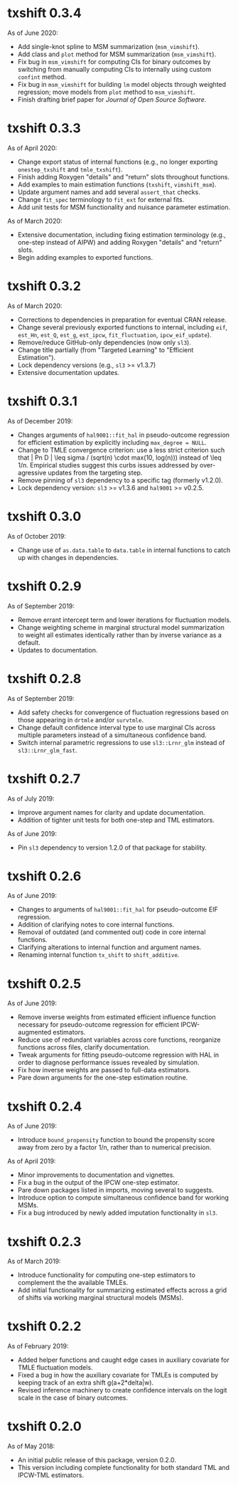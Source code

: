 # txshift 0.3.4

As of June 2020:
* Add single-knot spline to MSM summarization (`msm_vimshift`).
* Add class and `plot` method for MSM summarization (`msm_vimshift`).
* Fix bug in `msm_vimshift` for computing CIs for binary outcomes by switching
  from manually computing CIs to internally using custom `confint` method.
* Fix bug in `msm_vimshift` for building `lm` model objects through weighted
  regression; move models from `plot` method to `msm_vimshift`.
* Finish drafting brief paper for _Journal of Open Source Software_.

# txshift 0.3.3

As of April 2020:
* Change export status of internal functions (e.g., no longer exporting
  `onestep_txshift` and `tmle_txshift`).
* Finish adding Roxygen "details" and "return" slots throughout functions.
* Add examples to main estimation functions (`txshift`, `vimshift_msm`).
* Update argument names and add several `assert_that` checks.
* Change `fit_spec` terminology to `fit_ext` for external fits.
* Add unit tests for MSM functionality and nuisance parameter estimation.

As of March 2020:
* Extensive documentation, including fixing estimation terminology (e.g.,
  one-step instead of AIPW) and adding Roxygen "details" and "return" slots.
* Begin adding examples to exported functions.

# txshift 0.3.2

As of March 2020:
* Corrections to dependencies in preparation for eventual CRAN release.
* Change several previously exported functions to internal, including `eif`,
  `est_Hn`, `est_Q`, `est_g`, `est_ipcw`, `fit_fluctuation`, `ipcw_eif_update`).
* Remove/reduce GitHub-only dependencies (now only `sl3`).
* Change title partially (from "Targeted Learning" to "Efficient Estimation").
* Lock dependency versions (e.g., `sl3` >= v1.3.7)
* Extensive documentation updates.

# txshift 0.3.1

As of December 2019:
* Changes arguments of `hal9001::fit_hal` in pseudo-outcome regression for
    efficient estimation by explicitly including `max_degree = NULL`.
* Change to TMLE convergence criterion: use a less strict criterion such that
     | Pn D | \leq sigma / (sqrt(n) \cdot max(10, log(n))) instead of \leq 1/n.
    Empirical studies suggest this curbs issues addressed by over-agressive
    updates from the targeting step.
* Remove pinning of `sl3` dependency to a specific tag (formerly v1.2.0).
* Lock dependency version: `sl3` >= v1.3.6 and `hal9001` >= v0.2.5.

# txshift 0.3.0

As of October 2019:
* Change use of `as.data.table` to `data.table` in internal functions to catch
    up with changes in dependencies.

# txshift 0.2.9

As of September 2019:
* Remove errant intercept term and lower iterations for fluctuation models.
* Change weighting scheme in marginal structural model summarization to weight
    all estimates identically rather than by inverse variance as a default.
* Updates to documentation.

# txshift 0.2.8

As of September 2019:
* Add safety checks for convergence of fluctuation regressions based on those
    appearing in `drtmle` and/or `survtmle`.
* Change default confidence interval type to use marginal CIs across multiple
    parameters instead of a simultaneous confidence band.
* Switch internal parametric regressions to use `sl3::Lrnr_glm` instead of
    `sl3::Lrnr_glm_fast`.

# txshift 0.2.7

As of July 2019:
* Improve argument names for clarity and update documentation.
* Addition of tighter unit tests for both one-step and TML estimators.

As of June 2019:
* Pin `sl3` dependency to version 1.2.0 of that package for stability.

# txshift 0.2.6

As of June 2019:
* Changes to arguments of `hal9001::fit_hal` for pseudo-outcome EIF regression.
* Addition of clarifying notes to core internal functions.
* Removal of outdated (and commented out) code in core internal functions.
* Clarifying alterations to internal function and argument names.
* Renaming internal function `tx_shift` to `shift_additive`.

# txshift 0.2.5

As of June 2019:
* Remove inverse weights from estimated efficient influence function necessary
    for pseudo-outcome regression for efficient IPCW-augmented estimators.
* Reduce use of redundant variables across core functions, reorganize functions
    across files, clarify documentation.
* Tweak arguments for fitting pseudo-outcome regression with HAL in order to
    diagnose performance issues revealed by simulation.
* Fix how inverse weights are passed to full-data estimators.
* Pare down arguments for the one-step estimation routine.

# txshift 0.2.4

As of June 2019:
* Introduce `bound_propensity` function to bound the propensity score away
    from zero by a factor 1/n, rather than to numerical precision.

As of April 2019:
* Minor improvements to documentation and vignettes.
* Fix a bug in the output of the IPCW one-step estimator.
* Pare down packages listed in imports, moving several to suggests.
* Introduce option to compute simultaneous confidence band for working MSMs.
* Fix a bug introduced by newly added imputation functionality in `sl3`.

# txshift 0.2.3

As of March 2019:
* Introduce functionality for computing one-step estimators to complement the
    the available TMLEs.
* Add initial functionality for summarizing estimated effects across a grid of
    shifts via working marginal structural models (MSMs).

# txshift 0.2.2

As of February 2019:
* Added helper functions and caught edge cases in auxiliary covariate for TMLE
    fluctuation models.
* Fixed a bug in how the auxiliary covariate for TMLEs is computed by keeping
    track of an extra shift g(a+2*delta|w).
* Revised inference machinery to create confidence intervals on the logit scale
    in the case of binary outcomes.

# txshift 0.2.0

As of May 2018:
* An initial public release of this package, version 0.2.0.
* This version including complete functionality for both standard TML and
    IPCW-TML estimators.
